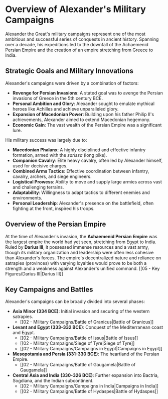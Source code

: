 # Overview of Alexander's Military Campaigns

Alexander the Great's military campaigns represent one of the most ambitious and successful series of conquests in ancient history. Spanning over a decade, his expeditions led to the downfall of the Achaemenid Persian Empire and the creation of an empire stretching from Greece to India.

## Strategic Goals and Military Innovations

Alexander's campaigns were driven by a combination of factors:

*   **Revenge for Persian Invasions**: A stated goal was to avenge the Persian invasions of Greece in the 5th century BCE.
*   **Personal Ambition and Glory**: Alexander sought to emulate mythical heroes like Achilles and achieve unparalleled glory.
*   **Expansion of Macedonian Power**: Building upon his father Philip II's achievements, Alexander aimed to extend Macedonian hegemony.
*   **Economic Gain**: The vast wealth of the Persian Empire was a significant lure.

His military success was largely due to:

*   **Macedonian Phalanx**: A highly disciplined and effective infantry formation, armed with the *sarissa* (long pike).
*   **Companion Cavalry**: Elite heavy cavalry, often led by Alexander himself, used for decisive charges.
*   **Combined Arms Tactics**: Effective coordination between infantry, cavalry, archers, and siege engineers.
*   **Logistical Prowess**: Ability to move and supply large armies across vast and challenging terrains.
*   **Adaptability**: Willingness to adapt tactics to different enemies and environments.
*   **Personal Leadership**: Alexander's presence on the battlefield, often fighting at the front, inspired his troops.

## Overview of the Persian Empire

At the time of Alexander's invasion, the **Achaemenid Persian Empire** was the largest empire the world had yet seen, stretching from Egypt to India. Ruled by **Darius III**, it possessed immense resources and a vast army, though its military organization and leadership were often less cohesive than Alexander's forces. The empire's decentralized nature and reliance on satrapies (provinces) with varying loyalties would prove to be both a strength and a weakness against Alexander's unified command. [[05 - Key Figures/Darius III|Darius III]]

## Key Campaigns and Battles

Alexander's campaigns can be broadly divided into several phases:

*   **Asia Minor (334 BCE)**: Initial invasion and securing of the western satrapies.
    *   [[02 - Military Campaigns/Battle of Granicus|Battle of Granicus]]
*   **Levant and Egypt (333-332 BCE)**: Conquest of the Mediterranean coast and Egypt.
    *   [[02 - Military Campaigns/Battle of Issus|Battle of Issus]]
    *   [[02 - Military Campaigns/Siege of Tyre|Siege of Tyre]]
    *   [[02 - Military Campaigns/Campaigns in Egypt|Campaigns in Egypt]]
*   **Mesopotamia and Persia (331-330 BCE)**: The heartland of the Persian Empire.
    *   [[02 - Military Campaigns/Battle of Gaugamela|Battle of Gaugamela]]
*   **Central Asia and India (330-326 BCE)**: Further expansion into Bactria, Sogdiana, and the Indian subcontinent.
    *   [[02 - Military Campaigns/Campaigns in India|Campaigns in India]]
    *   [[02 - Military Campaigns/Battle of Hydaspes|Battle of Hydaspes]]